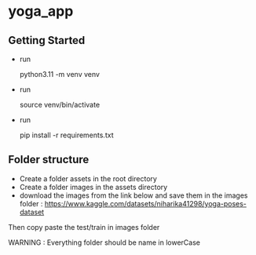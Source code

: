 # yoga_app

## Getting Started
 - run
 
    python3.11 -m venv venv

 - run

    source venv/bin/activate

 - run 

    pip install -r requirements.txt


## Folder structure 

 - Create a folder assets in the root directory
 - Create a folder images in the assets directory
 - download the images from the link below and save them in the images folder :
 https://www.kaggle.com/datasets/niharika41298/yoga-poses-dataset

 Then copy paste the test/train in images folder


 WARNING : Everything folder should be name in lowerCase